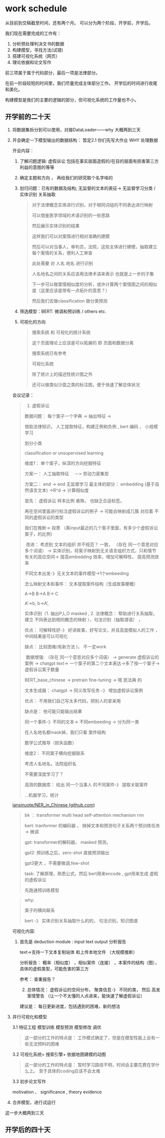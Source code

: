 # work schedule 

从目前到交稿截至时间，还有两个月。 可以分为两个阶段，开学前，开学后。 

我们现在需要完成的工作有：

1. 分析预处理判决文书的数据
2. 构建模型，寻找方法(试错)
3. 搭建可视化系统（网页） 
4. 理论依据和论文写作 

前三项属于属于代码部分，最后一项是法律部分。 



在前一阶段较短的时间里，我们尽量完成主体部分工作。 开学后的时间进行收尾和美化。 

构建模型是我们的主要的逻辑的部分，但可视化系统的工作量也不小。 

## 开学前的二十天

1. 将数据集拆分到可以使用，对接DataLoader——why  大概两到三天

2. 开会确定一下模型输出的数据结构： 暂定2.1 你们先写大作业 WHY 处理数据 

   开会内容：

   1. 了解问题逻辑: 虚假诉讼 包括在事实层面造假的/在目的层面有损害第三方利益的意图的等等

   1. 确定主题和方向 ， 再给我们的研究取个名字啥的

      

   2. 划归问题：已有的数据及结构; 无监督的文本的表征-> 无监督学习分类  / 实体识别 关系抽取 

      >  对于法律概念实体进行识别，对于相同词组的不同表达进行映射
      >
      > 可以借鉴医学领域的术语识别的一些思路
      >
      > 然后展示实体识别的结果
      >
      > 这样我们可以对案情进行相对准确的建模 
      >
      > 
      >
      > 然后可以对当事人，审判员，法院，这些主体进行建模，抽取建立每个案情的关系，便利人工审查 
      >
      > 此处需要 对 人名 地名 进行识别
      >
      > 人名地名之间的关系应该用法律术语来表示 也就是上一步的子集
      >
      > 
      >
      > 下一步可以做案情相似度的分析，或许计算两个案情图之间的相似度（这里应该是带有一点拓扑的意思？）
      >
      > 然后我们去做classification 做分类预测 

      

   1. 筛选模型：BERT: 微调和预训练  / others etc.  

   2. 可视化的方向  

      > 搜索系统  和 可视化的统计系统 
      >
      > 这个页面理论上应该是可以拓展的 即 页面和数据分离  
      >
      > 搜索系统已有参考
      >
      > 可视化系统
      >
      > 除了统计上的描述性统计图之外
      >
      > 还可以做类似沙盘之类的标注图，便于快速了解总体状况 

      

      

   会议记录：

   > 1. 虚假诉讼 
   >
   > 数据问题： 每个案子一个字典  -> 抽出特征 ->  
   >
   > 借助法律知识， 人工提取特征，构建正例和负例 , bert 编码 ， 小规模学习 
   >
   > 划分小类 
   >
   > classification or unsupervised learning  
   >
   > 维度1： 单个案子，纵深的方向挖掘特征  
   >
   > 方案一： 人工抽取特征 　－>  劳动力密集型 
   >
   > 方案二： end -> end 无监督学习  最主体的部分： embedding (基于自然语言文本) ->R^d  -> 计算相似度 
   >
   > 首先： 虚假诉讼 样本比例 悬殊， 也缺乏合适标签。  
   >
   > 再在空间里面进行标注虚假诉讼的例子 -> 可能会映射成几簇  对应着 不同的虚假诉讼的类型
   >
   > 我们在推断-> 投票 （离input最近的几个案子里面，有多少个虚假诉讼案子，的比例）  
   >
   > ​	改进： 考虑到 文本的组织 并不规范？ 一致， （存在 同一个意思对应多个词语）  -> 实体识别，将案子映射到无关语言组织方式，只和情节有关的高位空间-> 提高embedding 效率，增加可解释性， 提高预测效率 
   >
   > 不同文本出发-》无关文本的事件模型->1个embeeding  
   >
   > 怎么映射文本和事件： 文本提取案件结构（生成故事梗概） 
   >
   > A->B  B->A  B-> C  
   >
   > A’->b, b->A’,
   >
   > 实体识别（1. 抽出P,L,O masked , 2. 法律概念： 帮助进行关系抽取，建立 不同表达到相同概念的映射 ），句法识别（抽取谓语） ，
   >
   > 优点： 可解释性好-》 好讲故事，好写论文，并且高度模拟人的工作 ，中间结果是可以可视化 
   >
   > 缺点： 比较困难(有新方法 )， 不一定work 
   >
   > ​	数据增强: （存在 同一个意思对应多个词语） -> generate 虚假诉讼的案例  -> chatgpt text-> 一个案子的第二个文本表达->多了按一个案子->虚假诉讼案子数量 
   >
   > BERT_base_chinese -> pretrain fine-tuning -> 喂 民法典  的  
   >
   > 文本生成器： chatgpt -> 同义改写任务 -》 增加虚假诉讼案例  
   >
   > 优点： 不用我们自己写太多代码，把别人的拿来用 
   >
   > 缺点是： 他可能只能输出结果    
   >
   > 
   >
   > 同一个事件-》不同的文本-> 不同embeeding -> 分为同一类 
   >
   > 在人名地名都mask掉，我们只看 案件结构
   >
   >  
   >
   > 数学公式推导（损失函数） 
   >
   > 
   >
   > 维度2： 不同案子横向挖掘联系 
   >
   > 考虑人名地名，法院组织名  
   >
   > 不需要深度学习了？  
   >
   > 高效的数据库： 给出 同一个当事人 的不同案件-》 提取关联案件 
   >
   > ...机器学习，统计  

   [lansinuote/NER_in_Chinese (github.com)](https://github.com/lansinuote/NER_in_Chinese)

   

   > bk ： transformer multi head self-attention  mechanism rnn
   >
   > bert: tranformer 的编码器  ， 抹掉文本和预测句子关系两个预训练任务 -> 微调
   >
   > gpt: transformer的解码器， masked 预测，
   >
   > gpt2: 预训练之后，zero-shot 直接预测输出 
   >
   > gpt3更大 ，不需要微调,few-shot 
   >
   > task: 了解原理，熟悉公式，然后 bert用来encode , gpt用来生成 虚假的虚假诉讼 
   >
   > 先跑通预训练模型  

   > why: 
   >
   > 案子的横向联系  
   >
   > bert -》  实体识别关系抽取什么的的， 句法识别，知识图谱

   

   可视化内容:

   1. 首先是 deduction module  :  input text output 分析报告 

      text->支持一下文本复制站体 和上传本地文件  （大规模推断） 

      分析报告： 概率（相似度） ，相似案件（连接） ，本案件的结构（图），具体的虚假类型，可能危害的第三方

      参考： 查重报告？

      2.   总体情况： 虚假诉讼的空间分布， 聚类信息-》 不同的类， 然后 高发案情警告 （让一个不太懂的人点进来，能快速了解虚假诉讼） 

      

      建议是： 每日更新进度，包括遇到的困难，新的想法  

      

   

3. 并行可视化和模型 

   3.1 特征工程 模型训练 模型预测 模型修改 调优

   > 这一部分的工作的特点是： 工作模式确定了，但是在模型性能上会有一些无法预料的困难

   

   3.2 可视化系统= 搜索引擎+ 依据地图建模的动图

   > 这一部分的工作的特点是： 暂时学习路径不明，时间会主要花费在学什么上。 至于具体的coding应该不会太难

   3.3 初步论文写作

   motivation 、 significance , theory evidence 

4. 合并模型，进行试运行

这一步大概两到三天

## 开学后的四十天